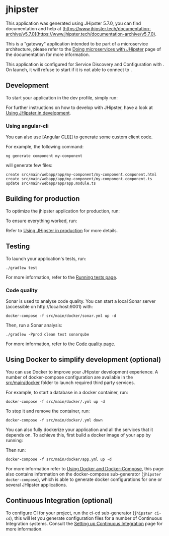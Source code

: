 # jhipster
This application was generated using JHipster 5.7.0, you can find documentation and help at [https://www.jhipster.tech/documentation-archive/v5.7.0](https://www.jhipster.tech/documentation-archive/v5.7.0).

This is a "gateway" application intended to be part of a microservice architecture, please refer to the [Doing microservices with JHipster][] page of the documentation for more information.

This application is configured for Service Discovery and Configuration with . On launch, it will refuse to start if it is not able to connect to .

## Development

To start your application in the dev profile, simply run:

    


For further instructions on how to develop with JHipster, have a look at [Using JHipster in development][].

### Using angular-cli

You can also use [Angular CLI][] to generate some custom client code.

For example, the following command:

    ng generate component my-component

will generate few files:

    create src/main/webapp/app/my-component/my-component.component.html
    create src/main/webapp/app/my-component/my-component.component.ts
    update src/main/webapp/app/app.module.ts


## Building for production

To optimize the jhipster application for production, run:


To ensure everything worked, run:



Refer to [Using JHipster in production][] for more details.

## Testing

To launch your application's tests, run:

    ./gradlew test

For more information, refer to the [Running tests page][].

### Code quality

Sonar is used to analyse code quality. You can start a local Sonar server (accessible on http://localhost:9001) with:

```
docker-compose -f src/main/docker/sonar.yml up -d
```

Then, run a Sonar analysis:

```
./gradlew -Pprod clean test sonarqube
```

For more information, refer to the [Code quality page][].

## Using Docker to simplify development (optional)

You can use Docker to improve your JHipster development experience. A number of docker-compose configuration are available in the [src/main/docker](src/main/docker) folder to launch required third party services.

For example, to start a  database in a docker container, run:

    docker-compose -f src/main/docker/.yml up -d

To stop it and remove the container, run:

    docker-compose -f src/main/docker/.yml down

You can also fully dockerize your application and all the services that it depends on.
To achieve this, first build a docker image of your app by running:

    

Then run:

    docker-compose -f src/main/docker/app.yml up -d

For more information refer to [Using Docker and Docker-Compose][], this page also contains information on the docker-compose sub-generator (`jhipster docker-compose`), which is able to generate docker configurations for one or several JHipster applications.

## Continuous Integration (optional)

To configure CI for your project, run the ci-cd sub-generator (`jhipster ci-cd`), this will let you generate configuration files for a number of Continuous Integration systems. Consult the [Setting up Continuous Integration][] page for more information.

[JHipster Homepage and latest documentation]: https://www.jhipster.tech
[JHipster 5.7.0 archive]: https://www.jhipster.tech/documentation-archive/v5.7.0
[Doing microservices with JHipster]: https://www.jhipster.tech/documentation-archive/v5.7.0/microservices-architecture/
[Using JHipster in development]: https://www.jhipster.tech/documentation-archive/v5.7.0/development/
[Using Docker and Docker-Compose]: https://www.jhipster.tech/documentation-archive/v5.7.0/docker-compose
[Using JHipster in production]: https://www.jhipster.tech/documentation-archive/v5.7.0/production/
[Running tests page]: https://www.jhipster.tech/documentation-archive/v5.7.0/running-tests/
[Code quality page]: https://www.jhipster.tech/documentation-archive/v5.7.0/code-quality/
[Setting up Continuous Integration]: https://www.jhipster.tech/documentation-archive/v5.7.0/setting-up-ci/


